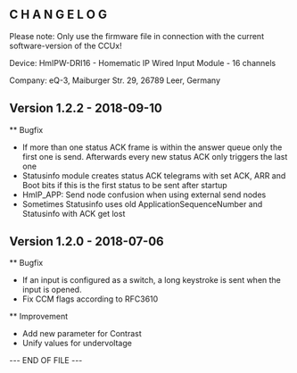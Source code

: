 C H A N G E L O G
-----------------

Please note: Only use the firmware file in connection with the current software-version of the CCUx!

Device:      HmIPW-DRI16 - Homematic IP Wired Input Module - 16 channels

Company:     eQ-3, Maiburger Str. 29, 26789 Leer, Germany

Version 1.2.2 - 2018-09-10
--------------------------------------------------------------

** Bugfix
   * If more than one status ACK frame is within the answer queue only the first
     one is send. Afterwards every new status ACK only triggers the last one
   * Statusinfo module creates status ACK telegrams with set ACK, ARR and Boot 
     bits if this is the first status to be sent after startup
   * HmIP_APP: Send node confusion when using external send nodes
   * Sometimes Statusinfo uses old ApplicationSequenceNumber and Statusinfo with ACK get lost


Version 1.2.0 - 2018-07-06
--------------------------------------------------------------

** Bugfix
   * If an input is configured as a switch, a long keystroke is sent when the input is opened.
   * Fix CCM flags according to RFC3610

** Improvement
   * Add new parameter for Contrast
   * Unify values for undervoltage


--- END OF FILE ---
